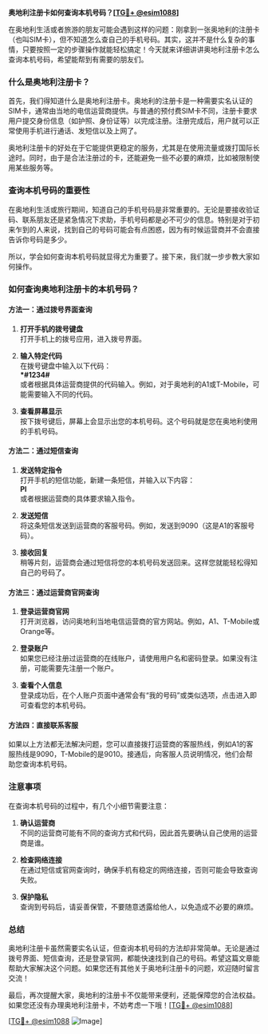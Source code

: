 **奥地利注册卡如何查询本机号码？[[TG💪+ @esim1088](https://t.me/s/esim1088)]**

在奥地利生活或者旅游的朋友可能会遇到这样的问题：刚拿到一张奥地利的注册卡（也叫SIM卡），但不知道怎么查自己的手机号码。其实，这并不是什么复杂的事情，只要按照一定的步骤操作就能轻松搞定！今天就来详细讲讲奥地利注册卡怎么查询本机号码，希望能帮到有需要的朋友们。

### 什么是奥地利注册卡？

首先，我们得知道什么是奥地利注册卡。奥地利的注册卡是一种需要实名认证的SIM卡，通常由当地的电信运营商提供。与普通的预付费SIM卡不同，注册卡要求用户提交身份信息（如护照、身份证等）以完成注册。注册完成后，用户就可以正常使用手机进行通话、发短信以及上网了。

奥地利注册卡的好处在于它能提供更稳定的服务，尤其是在使用流量或拨打国际长途时。同时，由于是合法注册过的卡，还能避免一些不必要的麻烦，比如被限制使用某些服务等。

### 查询本机号码的重要性

在奥地利生活或旅行期间，知道自己的手机号码是非常重要的。无论是要接收验证码、联系朋友还是紧急情况下求助，手机号码都是必不可少的信息。特别是对于初来乍到的人来说，找到自己的号码可能会有点困惑，因为有时候运营商并不会直接告诉你号码是多少。

所以，学会如何查询本机号码就显得尤为重要了。接下来，我们就一步步教大家如何操作。

### 如何查询奥地利注册卡的本机号码？

#### 方法一：通过拨号界面查询

1. **打开手机的拨号键盘**  
   打开手机上的拨号应用，进入拨号界面。

2. **输入特定代码**  
   在拨号键盘中输入以下代码：  
   **\*#1234#**  
   或者根据具体运营商提供的代码输入。例如，对于奥地利的A1或T-Mobile，可能需要输入不同的代码。

3. **查看屏幕显示**  
   按下拨号键后，屏幕上会显示出您的本机号码。这个号码就是您在奥地利使用的手机号码。

#### 方法二：通过短信查询

1. **发送特定指令**  
   打开手机的短信功能，新建一条短信，并输入以下内容：  
   **PI**  
   或者根据运营商的具体要求输入指令。

2. **发送短信**  
   将这条短信发送到运营商的客服号码。例如，发送到9090（这是A1的客服号码）。

3. **接收回复**  
   稍等片刻，运营商会通过短信将您的本机号码发送回来。这样您就能轻松得知自己的号码了。

#### 方法三：通过运营商官网查询

1. **登录运营商官网**  
   打开浏览器，访问奥地利当地电信运营商的官方网站。例如，A1、T-Mobile或Orange等。

2. **登录账户**  
   如果您已经注册过运营商的在线账户，请使用用户名和密码登录。如果没有注册，可能需要先注册一个账户。

3. **查看个人信息**  
   登录成功后，在个人账户页面中通常会有“我的号码”或类似选项，点击进入即可查看您的本机号码。

#### 方法四：直接联系客服

如果以上方法都无法解决问题，您可以直接拨打运营商的客服热线，例如A1的客服热线是9090，T-Mobile的是9010。接通后，向客服人员说明情况，他们会帮助您查询本机号码。

### 注意事项

在查询本机号码的过程中，有几个小细节需要注意：

1. **确认运营商**  
   不同的运营商可能有不同的查询方式和代码，因此首先要确认自己使用的运营商是谁。

2. **检查网络连接**  
   在通过短信或官网查询时，确保手机有稳定的网络连接，否则可能会导致查询失败。

3. **保护隐私**  
   查询到号码后，请妥善保管，不要随意透露给他人，以免造成不必要的麻烦。

### 总结

奥地利注册卡虽然需要实名认证，但查询本机号码的方法却非常简单。无论是通过拨号界面、短信查询，还是登录官网，都能快速找到自己的号码。希望这篇文章能帮助大家解决这个问题。如果您还有其他关于奥地利注册卡的问题，欢迎随时留言交流！

最后，再次提醒大家，奥地利的注册卡不仅能带来便利，还能保障您的合法权益。如果您还没有办理奥地利注册卡，不妨考虑一下哦！[[TG💪+ @esim1088](https://t.me/s/esim1088)]

[[TG💪+ @esim1088](https://t.me/s/esim1088) ![Image](https://i.postimg.cc/4NQfJmqS/Snipaste-2025-05-13-00-14-12.png)]
